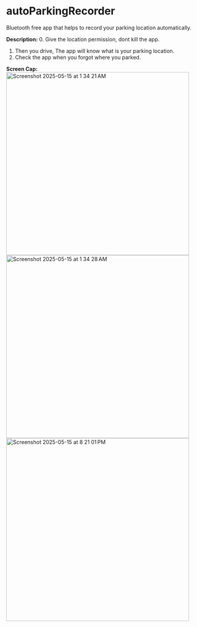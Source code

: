 # autoParkingRecorder
Bluetooth free app that helps to record your parking location automatically.

**Description:**
0. Give the location permission, dont kill the app.
1. Then you drive, The app will know what is your parking location.
2. Check the app when you forgot where you parked.



**Screen Cap:**
<img width="488" alt="Screenshot 2025-05-15 at 1 34 21 AM" src="https://github.com/user-attachments/assets/b77c72ec-de16-463a-8bdd-e2546d1d7cf2" />
<img width="488" alt="Screenshot 2025-05-15 at 1 34 28 AM" src="https://github.com/user-attachments/assets/e6eeac38-ef16-45ef-84d0-f58991bd5ecd" />
<img width="488" alt="Screenshot 2025-05-15 at 8 21 01 PM" src="https://github.com/user-attachments/assets/064d8798-cdae-4d4a-a4a4-d8617b68d7cb" />



